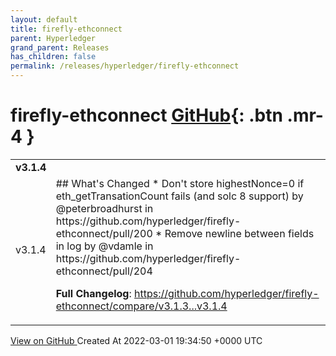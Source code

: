 ```yaml
---
layout: default
title: firefly-ethconnect
parent: Hyperledger
grand_parent: Releases
has_children: false
permalink: /releases/hyperledger/firefly-ethconnect
---
```


# firefly-ethconnect <span class="fs-3 right-align">[GitHub](https://github.com/hyperledger/firefly-ethconnect){: .btn .mr-4 }</span>


<div>
    <table>
        <tr>
            <td colspan="2">
                <b>
                    v3.1.4
                </b>
            </td>
        </tr>
        <tr>
            <td>
                <span class="chip">
                    v3.1.4
                </span>
            </td>
            <td>
                ## What's Changed
* Don't store highestNonce=0 if eth_getTransationCount fails (and solc 8 support) by @peterbroadhurst in https://github.com/hyperledger/firefly-ethconnect/pull/200
* Remove newline between fields in log by @vdamle in https://github.com/hyperledger/firefly-ethconnect/pull/204


**Full Changelog**: https://github.com/hyperledger/firefly-ethconnect/compare/v3.1.3...v3.1.4
            </td>
        </tr>
    </table>
    <a href="https://github.com/hyperledger/firefly-ethconnect/releases/tag/v3.1.4" class=".btn">
        View on GitHub
    </a>
    <span class="right-align">
        Created At 2022-03-01 19:34:50 +0000 UTC
    </span>
</div>

